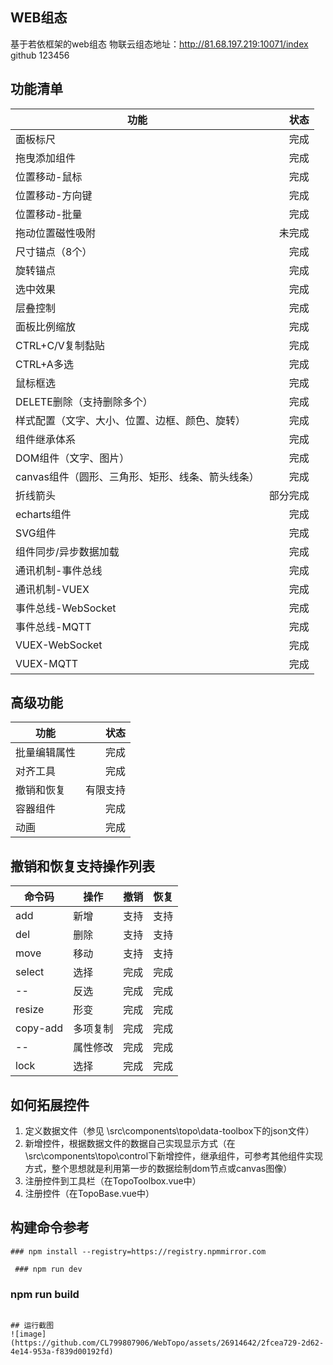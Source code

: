 ## WEB组态
基于若依框架的web组态 
物联云组态地址：http://81.68.197.219:10071/index   github 123456
## 功能清单
| 功能 | 状态 | 
| -  | -: | 
| 面板标尺 | 完成 |
| 拖曳添加组件 | 完成 |
| 位置移动-鼠标 | 完成 |
| 位置移动-方向键 | 完成 |
| 位置移动-批量 | 完成 |
| 拖动位置磁性吸附 | 未完成 |
| 尺寸锚点（8个） | 完成 |
| 旋转锚点 | 完成 |
| 选中效果 | 完成 |
| 层叠控制 | 完成 |
| 面板比例缩放 | 完成 |
| CTRL+C/V复制黏贴 | 完成 |
| CTRL+A多选 | 完成 |
| 鼠标框选 | 完成 |
| DELETE删除（支持删除多个） | 完成 |
| 样式配置（文字、大小、位置、边框、颜色、旋转） | 完成 |
| 组件继承体系 | 完成 |
| DOM组件（文字、图片） | 完成 |
| canvas组件（圆形、三角形、矩形、线条、箭头线条） | 完成 |
| 折线箭头 | 部分完成 |
| echarts组件 | 完成 |
| SVG组件 | 完成 |
| 组件同步/异步数据加载 | 完成 |
| 通讯机制-事件总线 | 完成 |
| 通讯机制-VUEX | 完成 |
| 事件总线-WebSocket | 完成 |
| 事件总线-MQTT | 完成 |
| VUEX-WebSocket | 完成 |
| VUEX-MQTT | 完成 |


## 高级功能
| 功能 | 状态 | 
| -  | -: | 
| 批量编辑属性 | 完成 |
| 对齐工具 | 完成 |
| 撤销和恢复 | 有限支持 |
| 容器组件 | 完成 |
| 动画 | 完成 |

## 撤销和恢复支持操作列表
| 命令码 | 操作 | 撤销 | 恢复 | 
| -  | -  | -  | -: | 
| add | 新增 | 支持 | 支持|
| del | 删除 | 支持 | 支持|
| move | 移动 | 支持 | 支持|
| select | 选择 | 完成 | 完成|
| -- | 反选 | 完成 | 完成|
| resize | 形变 | 完成 | 完成|
| copy-add | 多项复制 | 完成 | 完成|
| -- | 属性修改 | 完成 | 完成|
| lock | 选择 | 完成 | 完成|

## 如何拓展控件
1. 定义数据文件（参见 \src\components\topo\data-toolbox下的json文件）
2. 新增控件，根据数据文件的数据自己实现显示方式（在\src\components\topo\control下新增控件，继承组件，可参考其他组件实现方式，整个思想就是利用第一步的数据绘制dom节点或canvas图像）
3. 注册控件到工具栏（在TopoToolbox.vue中）
4. 注册控件（在TopoBase.vue中）

## 构建命令参考

```
### npm install --registry=https://registry.npmmirror.com
```

```
 ### npm run dev
```
 ### npm run build
```

## 运行截图
![image](https://github.com/CL799807906/WebTopo/assets/26914642/2fcea729-2d62-4e14-953a-f839d00192fd)


